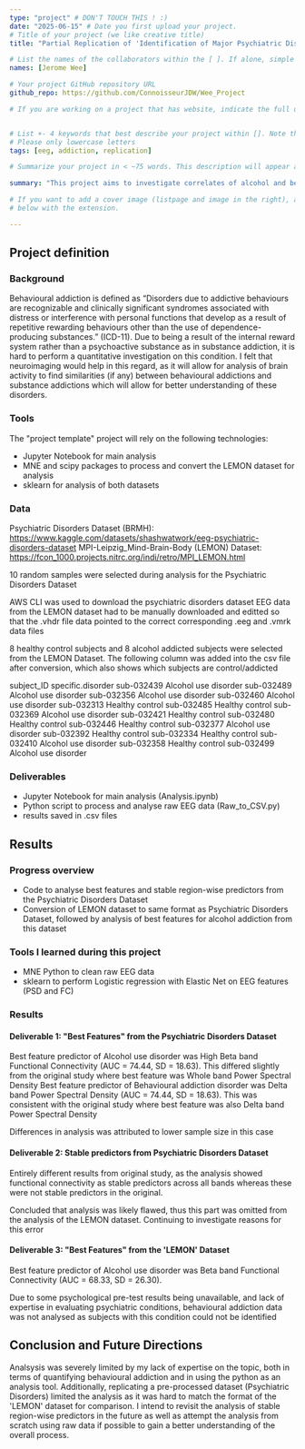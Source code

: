 ```yaml
---
type: "project" # DON'T TOUCH THIS ! :)
date: "2025-06-15" # Date you first upload your project.
# Title of your project (we like creative title)
title: "Partial Replication of 'Identification of Major Psychiatric Disorders From Resting-State Electroencephalography Using a Machine Learning Approach' Paper"

# List the names of the collaborators within the [ ]. If alone, simple put your name within []
names: [Jerome Wee]

# Your project GitHub repository URL
github_repo: https://github.com/ConnoisseurJDW/Wee_Project

# If you are working on a project that has website, indicate the full url including "https://" below or leave it empty.


# List +- 4 keywords that best describe your project within []. Note that the project summary also involves a number of key words. Those are listed on top of the [github repository](https://github.com/PSY6983-2021/project_template), click `manage topics`.
# Please only lowercase letters
tags: [eeg, addiction, replication]

# Summarize your project in < ~75 words. This description will appear at the top of your page and on the list page with other projects..

summary: "This project aims to investigate correlates of alcohol and behavioural addiction through a partial replication of the analysis of EEG data from the EEG Psychiatric Disorders Dataset. Features analysed include PSD and FC per EEG band. Analysis aimed to find best features correlated with respective addictions, and stable region-wise predictors surviving at least 7 of 10 folds of cross-validation. The same analysis was then performed on the 'LEMON' dataset"

# If you want to add a cover image (listpage and image in the right), add it to your directory and indicate the name
# below with the extension.

---
```

<!-- This is an html comment and this won't appear in the rendered page. You are now editing the "content" area, the core of your description. Everything that you can do in markdown is allowed below. We added a couple of comments to guide your through documenting your progress. -->

## Project definition

### Background

Behavioural addiction is defined as “Disorders due to addictive behaviours are recognizable and clinically significant syndromes associated with distress or interference with personal functions that develop as a result of repetitive rewarding behaviours other than the use of dependence-producing substances.” (ICD-11). Due to being a result of the internal reward system rather than a psychoactive substance as in substance addiction, it is hard to perform a quantitative investigation on this condition. I felt that neuroimaging would help in this regard, as it will allow for analysis of brain activity to find similarities (if any) between behavioural addictions and substance addictions which will allow for better understanding of these disorders.

### Tools

The "project template" project will rely on the following technologies:
 * Jupyter Notebook for main analysis
 * MNE and scipy packages to process and convert the LEMON dataset for analysis
 * sklearn for analysis of both datasets

### Data

Psychiatric Disorders Dataset (BRMH): https://www.kaggle.com/datasets/shashwatwork/eeg-psychiatric-disorders-dataset
MPI-Leipzig_Mind-Brain-Body (LEMON) Dataset: https://fcon_1000.projects.nitrc.org/indi/retro/MPI_LEMON.html

10 random samples were selected during analysis for the Psychiatric Disorders Dataset

AWS CLI was used to download the psychiatric disorders dataset
EEG data from the LEMON dataset had to be manually downloaded and editted so that the .vhdr file data pointed to the correct corresponding .eeg and .vmrk data files

8 healthy control subjects and 8 alcohol addicted subjects were selected from the LEMON Dataset. The following column was added into the csv file after conversion, which also shows which subjects are control/addicted

subject_ID	specific.disorder
sub-032439	Alcohol use disorder
sub-032489	Alcohol use disorder
sub-032356	Alcohol use disorder
sub-032460	Alcohol use disorder
sub-032313	Healthy control
sub-032485	Healthy control
sub-032369	Alcohol use disorder
sub-032421	Healthy control
sub-032480	Healthy control
sub-032446	Healthy control
sub-032377	Alcohol use disorder
sub-032392	Healthy control
sub-032334	Healthy control
sub-032410	Alcohol use disorder
sub-032358	Healthy control
sub-032499	Alcohol use disorder


### Deliverables
 * Jupyter Notebook for main analysis (Analysis.ipynb)
 * Python script to process and analyse raw EEG data (Raw_to_CSV.py)
 * results saved in .csv files


## Results

### Progress overview
* Code to analyse best features and stable region-wise predictors from the Psychiatric Disorders Dataset
* Conversion of LEMON dataset to same format as Psychiatric Disorders Dataset, followed by analysis of best features for alcohol addiction from this dataset

### Tools I learned during this project
 * MNE Python to clean raw EEG data
 * sklearn to perform Logistic regression with Elastic Net on EEG features (PSD and FC)


### Results

#### Deliverable 1: "Best Features" from the Psychiatric Disorders Dataset
Best feature predictor of Alcohol use disorder was High Beta band Functional Connectivity (AUC = 74.44, SD = 18.63). This differed slightly from the original study where best feature was Whole band Power Spectral Density
Best feature predictor of Behavioural addiction disorder was Delta band Power Spectral Density (AUC = 74.44, SD = 18.63). This was consistent with the original study where best feature was also Delta band Power Spectral Density

Differences in analysis was attributed to lower sample size in this case

#### Deliverable 2: Stable predictors from Psychiatric Disorders Dataset
Entirely different results from original study, as the analysis showed functional connectivity as stable predictors across all bands whereas these were not stable predictors in the original.

Concluded that analysis was likely flawed, thus this part was omitted from the analysis of the LEMON dataset. Continuing to investigate reasons for this error

#### Deliverable 3: "Best Features" from the 'LEMON' Dataset
Best feature predictor of Alcohol use disorder was Beta band Functional Connectivity (AUC = 68.33, SD = 26.30).

Due to some psychological pre-test results being unavailable, and lack of expertise in evaluating psychiatric conditions, behavioural addiction data was not analysed as subjects with this condition could not be identified


## Conclusion and Future Directions
Analsysis was severely limited by my lack of expertise on the topic, both in terms of quantifying behavioural addiction and in using the python as an analysis tool. Additionally, replicating a pre-processed dataset (Psychiatric Disorders) limited the analysis as it was hard to match the format of the 'LEMON' dataset for comparison. I intend to revisit the analysis of stable region-wise predictors in the future as well as attempt the analysis from scratch using raw data if possible to gain a better understanding of the overall process.